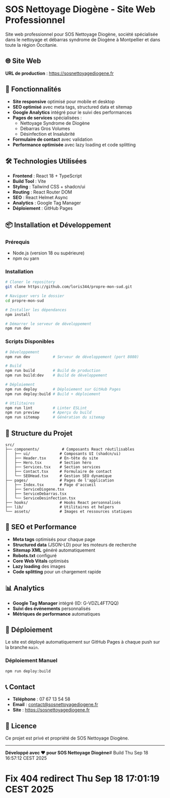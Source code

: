 # SOS Nettoyage Diogène - Site Web Professionnel

Site web professionnel pour SOS Nettoyage Diogène, société spécialisée dans le nettoyage et débarras syndrome de Diogène à Montpellier et dans toute la région Occitanie.

## 🌐 Site Web

**URL de production** : https://sosnettoyagediogene.fr

## 🚀 Fonctionnalités

- **Site responsive** optimisé pour mobile et desktop
- **SEO optimisé** avec meta tags, structured data et sitemap
- **Google Analytics** intégré pour le suivi des performances
- **Pages de services** spécialisées :
  - Nettoyage Syndrome de Diogène
  - Débarras Gros Volumes
  - Désinfection et Insalubrité
- **Formulaire de contact** avec validation
- **Performance optimisée** avec lazy loading et code splitting

## 🛠️ Technologies Utilisées

- **Frontend** : React 18 + TypeScript
- **Build Tool** : Vite
- **Styling** : Tailwind CSS + shadcn/ui
- **Routing** : React Router DOM
- **SEO** : React Helmet Async
- **Analytics** : Google Tag Manager
- **Déploiement** : GitHub Pages

## 📦 Installation et Développement

### Prérequis
- Node.js (version 18 ou supérieure)
- npm ou yarn

### Installation

```bash
# Cloner le repository
git clone https://github.com/loris344/propre-mon-sud.git

# Naviguer vers le dossier
cd propre-mon-sud

# Installer les dépendances
npm install

# Démarrer le serveur de développement
npm run dev
```

### Scripts Disponibles

```bash
# Développement
npm run dev          # Serveur de développement (port 8080)

# Build
npm run build        # Build de production
npm run build:dev    # Build de développement

# Déploiement
npm run deploy       # Déploiement sur GitHub Pages
npm run deploy:build # Build + déploiement

# Utilitaires
npm run lint         # Linter ESLint
npm run preview      # Aperçu du build
npm run sitemap      # Génération du sitemap
```

## 📁 Structure du Projet

```
src/
├── components/          # Composants React réutilisables
│   ├── ui/             # Composants UI (shadcn/ui)
│   ├── Header.tsx      # En-tête du site
│   ├── Hero.tsx        # Section héro
│   ├── Services.tsx    # Section services
│   ├── Contact.tsx     # Formulaire de contact
│   └── SEOHead.tsx     # Gestion SEO dynamique
├── pages/              # Pages de l'application
│   ├── Index.tsx       # Page d'accueil
│   ├── ServiceDiogene.tsx
│   ├── ServiceDebarras.tsx
│   └── ServiceDesinfection.tsx
├── hooks/              # Hooks React personnalisés
├── lib/                # Utilitaires et helpers
└── assets/             # Images et ressources statiques
```

## 🎯 SEO et Performance

- **Meta tags** optimisés pour chaque page
- **Structured data** (JSON-LD) pour les moteurs de recherche
- **Sitemap XML** généré automatiquement
- **Robots.txt** configuré
- **Core Web Vitals** optimisés
- **Lazy loading** des images
- **Code splitting** pour un chargement rapide

## 📊 Analytics

- **Google Tag Manager** intégré (ID: G-VDZL4FT7QQ)
- **Suivi des événements** personnalisés
- **Métriques de performance** automatiques

## 🚀 Déploiement

Le site est déployé automatiquement sur GitHub Pages à chaque push sur la branche `main`.

### Déploiement Manuel

```bash
npm run deploy:build
```

## 📞 Contact

- **Téléphone** : 07 67 13 54 58
- **Email** : contact@sosnettoyagediogene.fr
- **Site** : https://sosnettoyagediogene.fr

## 📄 Licence

Ce projet est privé et propriété de SOS Nettoyage Diogène.

---

**Développé avec ❤️ pour SOS Nettoyage Diogène**# Build Thu Sep 18 16:57:12 CEST 2025
# Fix 404 redirect Thu Sep 18 17:01:19 CEST 2025
